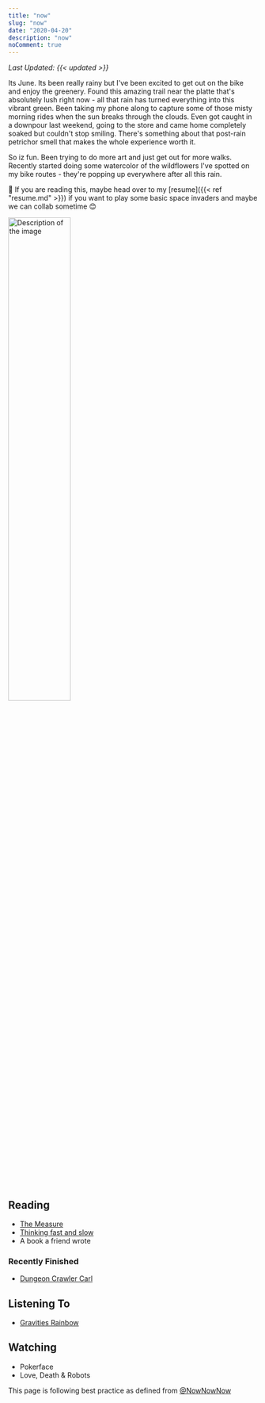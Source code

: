 ```yaml
---
title: "now"
slug: "now"
date: "2020-04-20"
description: "now"
noComment: true
---
```


_Last Updated: {{< updated >}}_

Its June. Its been really rainy but I've been excited to get out on the bike and enjoy the greenery. Found this amazing trail near the platte that's absolutely lush right now - all that rain has turned everything into this vibrant green. Been taking my phone along to capture some of those misty morning rides when the sun breaks through the clouds. Even got caught in a downpour last weekend, going to the store and came home completely soaked but couldn't stop smiling. There's something about that post-rain petrichor smell that makes the whole experience worth it.

So iz fun. Been trying to do more art and just get out for more walks. Recently started doing some watercolor of the wildflowers I've spotted on my bike routes - they're popping up everywhere after all this rain.

👋 If you are reading this, maybe head over to my [resume]({{< ref "resume.md" >}}) if you want to play some basic space invaders and maybe we can collab sometime 😊

<img src="https://pxscdn.com/public/m/_v2/795114395599828067/4f692c7f1-e20d1b/ZYgCW2WogkVw/zhGYFPIzzwqSh47lZkSMmW3lVngNPWgDMXJnFp96.jpg" alt="Description of the image" style="height: 50%;">

## Reading
- [The Measure](https://app.thestorygraph.com/books)
- [Thinking fast and slow](https://www.wikiwand.com/en/articles/Thinking,_Fast_and_Slow)
- A book a friend wrote

### Recently Finished
- [Dungeon Crawler Carl](https://app.thestorygraph.com/books)

## Listening To
- [Gravities Rainbow](https://app.thestorygraph.com/books)

## Watching
- Pokerface
- Love, Death & Robots


This page is following best practice as defined from
[@NowNowNow](https://twitter.com/NowNowNow)
